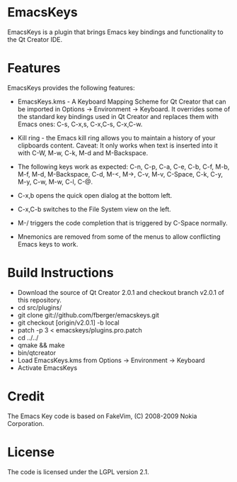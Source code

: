 EmacsKeys
=========

EmacsKeys is a plugin that brings Emacs key bindings and functionality to the
Qt Creator IDE.

Features
========

EmacsKeys provides the following features:

* EmacsKeys.kms - A Keyboard Mapping Scheme for Qt Creator that can be
imported in Options -> Environment -> Keyboard. It overrides some of the
standard key bindings used in Qt Creator and replaces them with Emacs
ones: C-s, C-x,s, C-x,C-s, C-x,C-w.

* Kill ring - the Emacs kill ring allows you to maintain a history of your
clipboards content. Caveat: It only works when text is inserted into it with
C-W, M-w, C-k, M-d and M-Backspace.

* The following keys work as expected: C-n, C-p, C-a, C-e, C-b, C-f, M-b, M-f,
  M-d, M-Backspace, C-d, M-<, M->, C-v, M-v, C-Space, C-k, C-y, M-y, C-w, M-w,
  C-l, C-@.

* C-x,b opens the quick open dialog at the bottom left.

* C-x,C-b switches to the File System view on the left.

* M-/ triggers the code completion that is triggered by C-Space normally.

* Mnemonics are removed from some of the menus to allow conflicting Emacs keys
  to work.

Build Instructions
==================

* Download the source of Qt Creator 2.0.1 and checkout branch v2.0.1 of this repository.
* cd src/plugins/
* git clone git://github.com/fberger/emacskeys.git
* git checkout [origin/v2.0.1] -b local
* patch -p 3 < emacskeys/plugins.pro.patch
* cd ../../
* qmake && make
* bin/qtcreator
* Load EmacsKeys.kms from Options -> Environment -> Keyboard
* Activate EmacsKeys

Credit
======

The Emacs Key code is based on FakeVim, (C) 2008-2009 Nokia Corporation.

License
=======

The code is licensed under the LGPL version 2.1.

